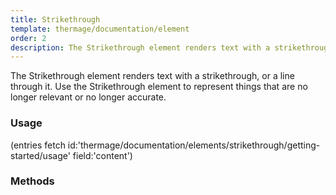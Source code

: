 ```yaml
---
title: Strikethrough
template: thermage/documentation/element
order: 2
description: The Strikethrough element renders text with a strikethrough, or a line through it.
---
```


The Strikethrough element renders text with a strikethrough, or a line through it. Use the Strikethrough element to represent things that are no longer relevant or no longer accurate.

### Usage

(entries fetch id:'thermage/documentation/elements/strikethrough/getting-started/usage' field:'content')

### Methods